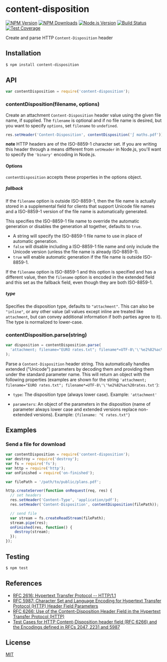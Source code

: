 # content-disposition

[![NPM Version][npm-image]][npm-url]
[![NPM Downloads][downloads-image]][downloads-url]
[![Node.js Version][node-version-image]][node-version-url]
[![Build Status][travis-image]][travis-url]
[![Test Coverage][coveralls-image]][coveralls-url]

Create and parse HTTP `Content-Disposition` header

## Installation

```sh
$ npm install content-disposition
```

## API

<!-- eslint-disable no-unused-vars -->

```js
var contentDisposition = require('content-disposition');
```

### contentDisposition(filename, options)

Create an attachment `Content-Disposition` header value using the given file name,
if supplied. The `filename` is optional and if no file name is desired, but you
want to specify `options`, set `filename` to `undefined`.

<!-- eslint-disable no-undef -->

```js
res.setHeader('Content-Disposition', contentDisposition('∫ maths.pdf'));
```

**note** HTTP headers are of the ISO-8859-1 character set. If you are writing this
header through a means different from `setHeader` in Node.js, you'll want to specify
the `'binary'` encoding in Node.js.

#### Options

`contentDisposition` accepts these properties in the options object.

##### fallback

If the `filename` option is outside ISO-8859-1, then the file name is actually
stored in a supplemental field for clients that support Unicode file names and
a ISO-8859-1 version of the file name is automatically generated.

This specifies the ISO-8859-1 file name to override the automatic generation or
disables the generation all together, defaults to `true`.

- A string will specify the ISO-8859-1 file name to use in place of automatic
  generation.
- `false` will disable including a ISO-8859-1 file name and only include the
  Unicode version (unless the file name is already ISO-8859-1).
- `true` will enable automatic generation if the file name is outside ISO-8859-1.

If the `filename` option is ISO-8859-1 and this option is specified and has a
different value, then the `filename` option is encoded in the extended field
and this set as the fallback field, even though they are both ISO-8859-1.

##### type

Specifies the disposition type, defaults to `"attachment"`. This can also be
`"inline"`, or any other value (all values except inline are treated like
`attachment`, but can convey additional information if both parties agree to
it). The type is normalized to lower-case.

### contentDisposition.parse(string)

<!-- eslint-disable no-undef, no-unused-vars -->

```js
var disposition = contentDisposition.parse(
  'attachment; filename="EURO rates.txt"; filename*=UTF-8\'\'%e2%82%ac%20rates.txt'
);
```

Parse a `Content-Disposition` header string. This automatically handles extended
("Unicode") parameters by decoding them and providing them under the standard
parameter name. This will return an object with the following properties (examples
are shown for the string `'attachment; filename="EURO rates.txt"; filename*=UTF-8\'\'%e2%82%ac%20rates.txt'`):

- `type`: The disposition type (always lower case). Example: `'attachment'`

- `parameters`: An object of the parameters in the disposition (name of parameter
  always lower case and extended versions replace non-extended versions). Example:
  `{filename: "€ rates.txt"}`

## Examples

### Send a file for download

```js
var contentDisposition = require('content-disposition');
var destroy = require('destroy');
var fs = require('fs');
var http = require('http');
var onFinished = require('on-finished');

var filePath = '/path/to/public/plans.pdf';

http.createServer(function onRequest(req, res) {
  // set headers
  res.setHeader('Content-Type', 'application/pdf');
  res.setHeader('Content-Disposition', contentDisposition(filePath));

  // send file
  var stream = fs.createReadStream(filePath);
  stream.pipe(res);
  onFinished(res, function() {
    destroy(stream);
  });
});
```

## Testing

```sh
$ npm test
```

## References

- [RFC 2616: Hypertext Transfer Protocol -- HTTP/1.1][rfc-2616]
- [RFC 5987: Character Set and Language Encoding for Hypertext Transfer Protocol (HTTP) Header Field Parameters][rfc-5987]
- [RFC 6266: Use of the Content-Disposition Header Field in the Hypertext Transfer Protocol (HTTP)][rfc-6266]
- [Test Cases for HTTP Content-Disposition header field (RFC 6266) and the Encodings defined in RFCs 2047, 2231 and 5987][tc-2231]

[rfc-2616]: https://tools.ietf.org/html/rfc2616
[rfc-5987]: https://tools.ietf.org/html/rfc5987
[rfc-6266]: https://tools.ietf.org/html/rfc6266
[tc-2231]: http://greenbytes.de/tech/tc2231/

## License

[MIT](LICENSE)

[npm-image]: https://img.shields.io/npm/v/content-disposition.svg
[npm-url]: https://npmjs.org/package/content-disposition
[node-version-image]: https://img.shields.io/node/v/content-disposition.svg
[node-version-url]: https://nodejs.org/en/download
[travis-image]: https://img.shields.io/travis/jshttp/content-disposition.svg
[travis-url]: https://travis-ci.org/jshttp/content-disposition
[coveralls-image]: https://img.shields.io/coveralls/jshttp/content-disposition.svg
[coveralls-url]: https://coveralls.io/r/jshttp/content-disposition?branch=master
[downloads-image]: https://img.shields.io/npm/dm/content-disposition.svg
[downloads-url]: https://npmjs.org/package/content-disposition
